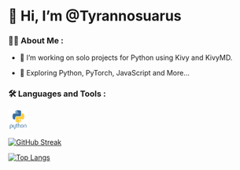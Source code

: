 # 👋 Hi, I’m @Tyrannosuarus

### :man_technologist: About Me :

- :telescope: I’m working on solo projects for Python using Kivy and KivyMD.

- :seedling: Exploring Python, PyTorch, JavaScript and More...

### :hammer_and_wrench: Languages and Tools :
<div>
  <img src="https://github.com/devicons/devicon/blob/master/icons/python/python-original-wordmark.svg" title="Python" alt="Python" width="40" height="40"/>&nbsp;
</div>

[![GitHub Streak](http://github-readme-streak-stats.herokuapp.com?user=Tyrannosuarus&theme=dark&background=000000)](https://git.io/streak-stats)

[![Top Langs](https://github-readme-stats.vercel.app/api/top-langs/?username=Tyrannosuarus&layout=compact&theme=vision-friendly-dark)](https://github.com/anuraghazra/github-readme-stats)
